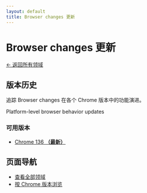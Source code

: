 ```yaml
---
layout: default
title: Browser changes 更新
---
```


# Browser changes 更新

[← 返回所有领域](../index-zh.html)

## 版本历史

追踪 Browser changes 在各个 Chrome 版本中的功能演进。

Platform-level browser behavior updates

### 可用版本

- [Chrome 136 **（最新）**](./chrome-136-zh.html)

## 页面导航

- [查看全部领域](../index-zh.html)
- [按 Chrome 版本浏览](../../versions/index-zh.html)
